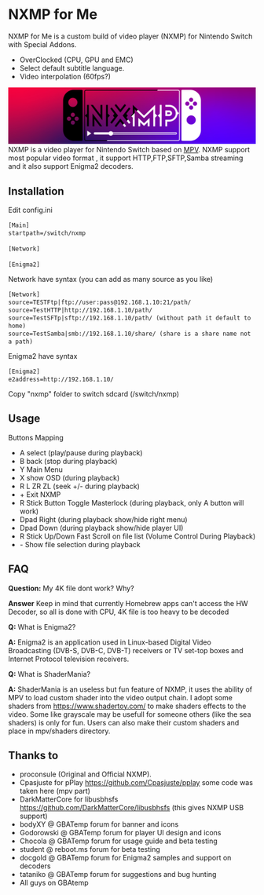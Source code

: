 NXMP for Me
======
NXMP for Me is a custom build of video player (NXMP) for Nintendo Switch with Special Addons.
- OverClocked (CPU, GPU and EMC)
- Select default subtitle language.
- Video interpolation (60fps?)

![Banner](docs/banner.jpg)
NXMP is a video player for Nintendo Switch based on [MPV](https://mpv.io/).
NXMP support most popular video format , it support HTTP,FTP,SFTP,Samba streaming and it also support Enigma2 decoders.

Installation 
----
Edit config.ini
```
[Main]
startpath=/switch/nxmp

[Network]

[Enigma2]
```

Network have syntax (you can add as many source as you like)

```
[Network]
source=TESTFtp|ftp://user:pass@192.168.1.10:21/path/
source=TestHTTP|http://192.168.1.10/path/
source=TestSFTp|sftp://192.168.1.10/path/ (without path it default to home)
source=TestSamba|smb://192.168.1.10/share/ (share is a share name not a path)
```

Enigma2 have syntax
```
[Enigma2]
e2address=http://192.168.1.10/
```

Copy "nxmp" folder to switch sdcard (/switch/nxmp)

Usage
-----
Buttons Mapping
- A select (play/pause during playback)
- B back (stop during playback)
- Y Main Menu
- X show OSD (during playback)
- R L ZR ZL (seek +/-  during playback)
- \+ Exit NXMP
- R Stick Button Toggle Masterlock (during playback, only A button will work)
- Dpad Right (during playback show/hide right menu)
- Dpad Down (during playback show/hide player UI)
- R Stick Up/Down Fast Scroll on file list (Volume Control During Playback)
- \- Show file selection during playback


FAQ
-----
**Question:** My 4K file dont work? Why?

**Answer** Keep in mind that currently Homebrew apps can't access the HW Decoder, so all is done with CPU, 4K file is too heavy to be decoded

**Q:** What is Enigma2?

**A:** Enigma2 is an application used in Linux-based Digital Video Broadcasting (DVB-S, DVB-C, DVB-T) receivers or TV set-top boxes and Internet Protocol television receivers.

**Q:** What is ShaderMania?

**A:** ShaderMania is an useless but fun feature of NXMP, it uses the ability of MPV to load custom shader into the video output chain. I adopt some shaders from https://www.shadertoy.com/ to make shaders effects to the video. Some like grayscale may be usefull for someone others (like the sea shaders) is only for fun. Users can also make their custom shaders and place in mpv/shaders directory.

Thanks to
-----
- proconsule (Original and Official NXMP). 
- Cpasjuste for pPlay https://github.com/Cpasjuste/pplay some code was taken here (mpv part)
- DarkMatterCore for libusbhsfs https://github.com/DarkMatterCore/libusbhsfs (this gives NXMP USB support)
- bodyXY @ GBATemp forum for banner and icons
- Godorowski @ GBATemp forum for player UI design and icons
- Chocola @ GBATemp forum for usage guide and beta testing
- student @ reboot.ms forum for beta testing
- docgold @ GBATemp forum for Enigma2 samples and support on decoders
- tataniko @ GBATemp forum for suggestions and bug hunting
- All guys on GBAtemp
